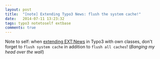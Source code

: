```yaml
---
layout: post
title:  "[note] Extending Typo3 News: flush the system cache!"
date:   2014-07-11 13:23:32
tags: typo3 notetoself extbase
comments: true
---
```


Note to self: when [extending EXT:News](http://docs.typo3.org/typo3cms/extensions/news/latest/Main/Tutorial/ExtendingNews/Index.html) in Typo3 with own classes, don't forget to `flush system cache` in addition to `flush all caches`!
(_Banging my head over the wall_)
